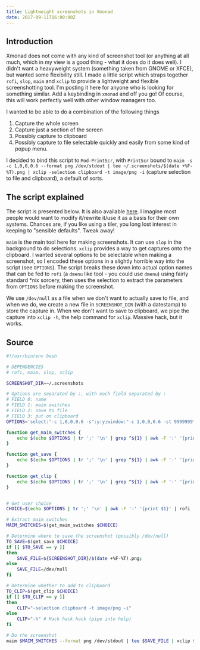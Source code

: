 ```yaml
---
title: Lightweight screenshots in Xmonad
date: 2017-09-11T16:00:00Z
---
```


## Introduction

Xmonad does not come with any kind of screenshot tool (or anything at all much, which in my view is a good thing - what it does do it does well). I didn't want a heavyweight system (something taken from GNOME or XFCE), but wanted some flexibility still. I made a little script which straps together `rofi`, `slop`, `maim` and `xclip` to provide a lightweight and flexible screenshotting tool. I'm posting it here for anyone who is looking for something similar. Add a keybinding in `xmonad` and off you go! Of course, this will work perfectly well with other window managers too. 

I wanted to be able to do a combination of the following things
 1. Capture the whole screen
 2. Capture just a section of the screen
 3. Possibly capture to clipboard
 4. Possibly capture to file
selectable quickly and easily from some kind of popup menu.

I decided to bind this script to `Mod-PrintScr`, with `PrintScr` bound to `maim -s -c 1,0,0,0.6 --format png /dev/stdout | tee ~/.screenshots/$(date +%F-%T).png | xclip -selection clipboard -t image/png -i` (capture selection to file and clipboard), a default of sorts.

## The script explained

The script is presented below. It is also available [here](https://github.com/rlupton20/dotfiles/blob/master/scripts/super-screenshot.sh). I imagine most people would want to modify it/rewrite it/use it as a basis for their own systems. Chances are, if you like using a tiler, you long lost interest in keeping to "sensible defaults". Tweak away!

`maim` is the main tool here for making screenshots. It can use `slop` in the background to do selections. `xclip` provides a way to get captures onto the clipboard. I wanted several options to be selectable when making a screenshot, so I encoded these options in a slightly horrible way into the script (see `OPTIONS`). The script breaks these down into actual option names that can be fed to `rofi` (a `dmenu` like tool - you could use `dmenu`) using fairly standard *nix sorcery, then uses the selection to extract the parameters from `OPTIONS` before making the screenshot.

We use `/dev/null` as a file when we don't want to actually save to file, and when we do, we create a new file in `SCREENSHOT_DIR` (with a datestamp) to store the capture in. When we don't want to save to clipboard, we pipe the capture into `xclip -h`, the help command for `xclip`. Massive hack, but it works.

## Source

```bash
#!/usr/bin/env bash

# DEPENDENCIES
# rofi, maim, slop, xclip

SCREENSHOT_DIR=~/.screenshots

# Options are separated by ;, with each field separated by :
# FIELD 0: name
# FIELD 1: maim switches
# FIELD 2: save to file
# FIELD 3: put on clipboard
OPTIONS='select:"-c 1,0,0,0.6 -s":y:y;window:"-c 1,0,0,0.6 -st 9999999":y:y;screen:"":y:y;clip:"-c 1,0,0,0.6 -s":n:y'

function get_maim_switches {
    echo $(echo $OPTIONS | tr ';' '\n' | grep ^${1} | awk -F ':' '{print $2}' | xargs echo)
}

function get_save {
    echo $(echo $OPTIONS | tr ';' '\n' | grep ^${1} | awk -F ':' '{print $3}' | xargs echo)
}

function get_clip {
    echo $(echo $OPTIONS | tr ';' '\n' | grep ^${1} | awk -F ':' '{print $4}' | xargs echo)
}


# Get user choice
CHOICE=$(echo $OPTIONS | tr ';' '\n' | awk -F ':' '{print $1}' | rofi -dmenu)

# Extract maim switches
MAIM_SWITCHES=$(get_maim_switches $CHOICE)

# Determine where to save the screenshot (possibly /dev/null)
TO_SAVE=$(get_save $CHOICE)
if [[ $TO_SAVE == y ]]
then
    SAVE_FILE=${SCREENSHOT_DIR}/$(date +%F-%T).png;
else
    SAVE_FILE=/dev/null
fi

# Determine whether to add to clipboard
TO_CLIP=$(get_clip $CHOICE)
if [[ $TO_CLIP == y ]]
then
    CLIP="-selection clipboard -t image/png -i"
else
    CLIP="-h" # Hack hack hack (pipe into help)
fi

# Do the screenshot
maim $MAIM_SWITCHES --format png /dev/stdout | tee $SAVE_FILE | xclip $CLIP
```
